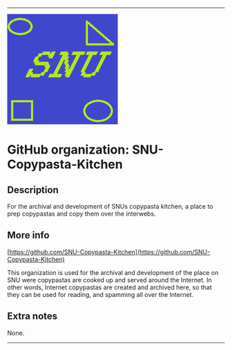 
***

![SNU_blue_and_gold_legacy_icon.png failed to load. The file may be missing or corrupt. Check the file path for errors first.](/AdditionalInfo/1/SNU-Copypasta-Kitchen/SNU_blue_and_gold_legacy_icon.png)

# GitHub organization: SNU-Copypasta-Kitchen

## Description

For the archival and development of SNUs copypasta kitchen, a place to prep copypastas and copy them over the interwebs.

## More info

[https://github.com/SNU-Copypasta-Kitchen](https://github.com/SNU-Copypasta-Kitchen)

This organization is used for the archival and development of the place on SNU were copypastas are cooked up and served around the Internet. In other words, Internet copypastas are created and archived here, so that they can be used for reading, and spamming all over the Internet.

## Extra notes

None.

***
